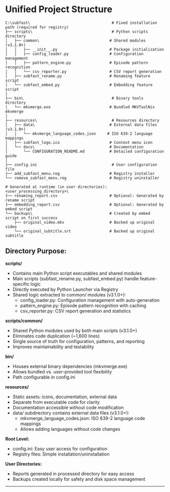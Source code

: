 # Unified Project Structure

```plaintext
C:\subfast\                                    # Fixed installation path (required for registry)
├── scripts\                                   # Python scripts directory
│   ├── common\                               # Shared modules (v3.1.0+)
│   │   ├── __init__.py                       # Package initialization
│   │   ├── config_loader.py                  # Configuration management
│   │   ├── pattern_engine.py                 # Episode pattern recognition
│   │   └── csv_reporter.py                   # CSV report generation
│   ├── subfast_rename.py                     # Renaming feature script
│   └── subfast_embed.py                      # Embedding feature script
│
├── bin\                                       # Binary tools directory
│   └── mkvmerge.exe                          # Bundled MKVToolNix mkvmerge
│
├── resources\                                 # Resources directory
│   ├── data\                                 # External data files (v3.1.0+)
│   │   └── mkvmerge_language_codes.json     # ISO 639-2 language mappings
│   ├── subfast_logo.ico                      # Context menu icon
│   └── docs\                                 # Documentation
│       └── CONFIGURATION_README.md           # Detailed configuration guide
│
├── config.ini                                 # User configuration file
├── add_subfast_menu.reg                      # Registry installer
└── remove_subfast_menu.reg                   # Registry uninstaller

# Generated at runtime (in user directories):
<user_processing_directory>\
├── renaming_report.csv                       # Optional: Generated by rename script
├── embedding_report.csv                      # Optional: Generated by embed script
└── backups\                                  # Created by embed script on first success
    ├── original_video.mkv                    # Backed up original video
    └── original_subtitle.srt                 # Backed up original subtitle
```

## Directory Purpose:

**scripts/**
- Contains main Python script executables and shared modules
- Main scripts (subfast_rename.py, subfast_embed.py) handle feature-specific logic
- Directly executed by Python Launcher via Registry
- Shared logic extracted to common/ modules (v3.1.0+):
  - config_loader.py: Configuration management with auto-generation
  - pattern_engine.py: Episode pattern recognition with caching
  - csv_reporter.py: CSV report generation and statistics

**scripts/common/**
- Shared Python modules used by both main scripts (v3.1.0+)
- Eliminates code duplication (~1,600 lines)
- Single source of truth for configuration, patterns, and reporting
- Improves maintainability and testability

**bin/**
- Houses external binary dependencies (mkvmerge.exe)
- Allows bundled vs. user-provided tool flexibility
- Path configurable in config.ini

**resources/**
- Static assets: icons, documentation, external data
- Separate from executable code for clarity
- Documentation accessible without code modification
- data/ subdirectory contains external data files (v3.1.0+):
  - mkvmerge_language_codes.json: ISO 639-2 language code mappings
  - Allows adding languages without code changes

**Root Level:**
- config.ini: Easy user access for configuration
- Registry files: Simple installation/uninstallation

**User Directories:**
- Reports generated in processed directory for easy access
- Backups created locally for safety and disk space management

---
